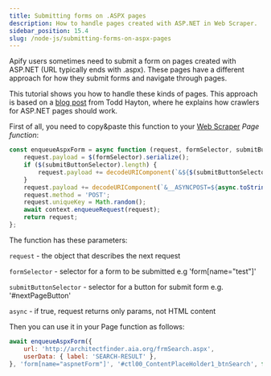 ```yaml
---
title: Submitting forms on .ASPX pages
description: How to handle pages created with ASP.NET in Web Scraper.
sidebar_position: 15.4
slug: /node-js/submitting-forms-on-aspx-pages
---
```


Apify users sometimes need to submit a form on pages created with ASP.NET (URL typically ends with .aspx). These pages have a different approach for how they submit forms and navigate through pages.

This tutorial shows you how to handle these kinds of pages. This approach is based on a [blog post](https://web.archive.org/web/20230530120937/https://toddhayton.com/2015/05/04/scraping-aspnet-pages-with-ajax-pagination/) from Todd Hayton, where he explains how crawlers for ASP.NET pages should work.

First of all, you need to copy&paste this function to your [Web Scraper](https://apify.com/apify/web-scraper) _Page function_:

```js
const enqueueAspxForm = async function (request, formSelector, submitButtonSelector, async) {
    request.payload = $(formSelector).serialize();
    if ($(submitButtonSelector).length) {
        request.payload += decodeURIComponent(`&${$(submitButtonSelector).attr('name')}=${$(submitButtonSelector).attr('value')}`);
    }
    request.payload += decodeURIComponent(`&__ASYNCPOST=${async.toString()}`);
    request.method = 'POST';
    request.uniqueKey = Math.random();
    await context.enqueueRequest(request);
    return request;
};
```

The function has these parameters:

`request` - the object that describes the next request

`formSelector` - selector for a form to be submitted e.g 'form[name="test"]'

`submitButtonSelector` - selector for a button for submit form e.g. '#nextPageButton'

`async` - if true, request returns only params, not HTML content

Then you can use it in your Page function as follows:

```js
await enqueueAspxForm({
    url: 'http://architectfinder.aia.org/frmSearch.aspx',
    userData: { label: 'SEARCH-RESULT' },
}, 'form[name="aspnetForm"]', '#ctl00_ContentPlaceHolder1_btnSearch', false);
```
